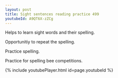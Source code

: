 ```yaml
---
layout: post
title: Sight sentences reading practice 499
youtubeId: A9QT6X-zZCg
---
```

 
 
Helps to learn sight words and their spelling.

Opportunitiy to repeat the spelling. 

Practice spelling. 
 
Practice for spelling bee competitions. 
 
{% include youtubePlayer.html id=page.youtubeId %}
 
 

